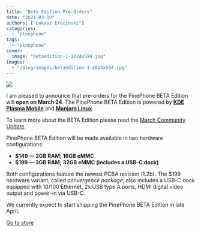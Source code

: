 ```yaml
---
title: "Beta Edition Pre-Orders"
date: "2021-03-19"
authors: ["Lukasz Erecinski"]
categories:
  - "pinephone"
tags: 
  - "pinephone"
cover: 
  image: "betaedition-1-1024x594.jpg"
images:
  - "/blog/images/betaedition-1-1024x594.jpg"
---
```


![](/blog/images/betaedition-1-1024x594.jpg)

I am pleased to announce that pre-orders for the PinePhone BETA Edition will **open on March 24**. The PinePhone BETA Edition is powered by **[KDE Plasma Mobile](https://www.plasma-mobile.org/)** and **[Manjaro Linux](https://manjaro.org/)**.

To learn more about the BETA Edition please read the [March Community Update](https://www.pine64.org/2021/03/15/march-update/). 

PinePhone BETA Edition will be made available in two hardware configurations:

- **$149 — 2GB RAM; 16GB eMMC**
- **$199 — 3GB RAM; 32GB eMMC (includes a USB-C dock)**

Both configurations feature the newest PCBA revision (1.2b). The $199 hardware variant, called _convergence package_, also includes a USB-C dock equipped with 10/100 Ethernet, 2x USB type A ports, HDMI digital video output and power-in via USB-C.

We currently expect to start shipping the PinePhone BETA Edition in late April.

[Go to store](https://pine64.com/product-category/smartphones/?v=0446c16e2e66)
